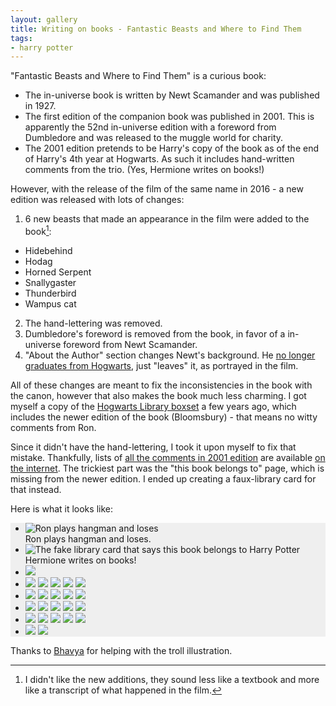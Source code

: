 ```yaml
---
layout: gallery
title: Writing on books - Fantastic Beasts and Where to Find Them
tags:
- harry potter
---
```


"Fantastic Beasts and Where to Find Them" is a curious book:

- The in-universe book is written by Newt Scamander and was published in 1927.
- The first edition of the companion book was published in 2001. This is apparently the 52nd in-universe edition with a foreword from Dumbledore and was released to the muggle world for charity.
- The 2001 edition pretends to be Harry's copy of the book as of the end of Harry's 4th year at Hogwarts. As such it includes hand-written comments from the trio. (Yes, Hermione writes on books!)

However, with the release of the film of the same name in 2016 - a new edition was released with lots of changes:

1. 6 new beasts that made an appearance in the film were added to the book[^1]:
- Hidebehind
- Hodag
- Horned Serpent
- Snallygaster
- Thunderbird
- Wampus cat
2. The hand-lettering was removed.
3. Dumbledore's foreword is removed from the book, in favor of a in-universe foreword from Newt Scamander.
4. "About the Author" section changes Newt's background. He [no longer graduates from Hogwarts][newt], just "leaves" it, as portrayed in the film.

All of these changes are meant to fix the inconsistencies in the book with the canon, however that also makes the book much less charming. I got myself a copy of the [Hogwarts Library boxset][boxset] a few years ago, which includes the newer edition of the book (Bloomsbury) - that means no witty comments from Ron.

Since it didn't have the hand-lettering, I took it upon myself to fix that mistake. Thankfully, lists of [all the comments in 2001 edition](https://harrypotter.fandom.com/wiki/Fantastic_Beasts_and_Where_to_Find_Them_(companion_book)#Comments_in_the_2001_edition) are available [on the internet](https://imgur.com/a/C2a1g). The trickiest part was the "this book belongs to" page, which is missing from the newer edition. I ended up creating a faux-library card for that instead.

Here is what it looks like:

<div class="splide" id="image-slider" style="background-color:#efefef">
  <div class="splide__track">
    <ul class="splide__list">
      <li class="splide__slide"><img title="Ron plays hangman and loses" src="/img/fbawtft/mine/1.jpg"><div>Ron plays hangman and loses.</div></li>
      <li class="splide__slide"><img title="The fake library card that says this book belongs to Harry Potter" src="/img/fbawtft/mine/3.jpg"><div>Hermione writes on books!</div></li>
      <li class="splide__slide"><img src="/img/fbawtft/mine/4.jpg"></li>
      <li class="splide__slide">
        <img src="/img/fbawtft/mine/2.jpg">
        <img src="/img/fbawtft/mine/5.jpg">
        <img src="/img/fbawtft/mine/6.jpg">
        <img src="/img/fbawtft/mine/7.jpg">
        <img src="/img/fbawtft/mine/8.jpg">
      </li>
      <li class="splide__slide">
        <img src="/img/fbawtft/mine/10.jpg">
        <img src="/img/fbawtft/mine/11.jpg">
        <img src="/img/fbawtft/mine/12.jpg">
        <img src="/img/fbawtft/mine/13.jpg">
        <img src="/img/fbawtft/mine/14.jpg">
      </li>
      <li class="splide__slide">
        <img src="/img/fbawtft/mine/16.jpg">
        <img src="/img/fbawtft/mine/17.jpg">
        <img src="/img/fbawtft/mine/18.jpg">
        <img src="/img/fbawtft/mine/19.jpg">
        <img src="/img/fbawtft/mine/20.jpg">
      </li>
      <li class="splide__slide">
        <img src="/img/fbawtft/mine/15.jpg">
        <img src="/img/fbawtft/mine/21.jpg">
        <img src="/img/fbawtft/mine/22.jpg">
        <img src="/img/fbawtft/mine/23.jpg">
        <img src="/img/fbawtft/mine/24.jpg">
      </li>
      <li class="splide__slide">
        <img src="/img/fbawtft/mine/25.jpg">
        <img src="/img/fbawtft/mine/26.jpg">
      </li>
    </ul>
  </div>
</div>

Thanks to [Bhavya][bhavya] for helping with the troll illustration.

[newt]: https://old.reddit.com/r/harrypotter/comments/5z8ozu/new_edition_of_fantastic_beasts_removes_part/
[boxset]: https://amzn.to/39ni3vh
[bhavya]: https://instagram.com/avyadraws/

[^1]: I didn't like the new additions, they sound less like a textbook and more like a transcript of what happened in the film.
